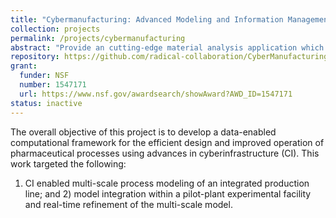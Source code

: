 ```yaml
---
title: "Cybermanufacturing: Advanced Modeling and Information Management in Pharmaceutical Manufacturing."
collection: projects
permalink: /projects/cybermanufacturing
abstract: "Provide an cutting-edge material analysis application which uses machine learning (ML) algorithms leveraging HPC to process data gathered from handheld infrared sensors"
repository: https://github.com/radical-collaboration/CyberManufacturing
grant:
  funder: NSF
  number: 1547171
  url: https://www.nsf.gov/awardsearch/showAward?AWD_ID=1547171
status: inactive
---
```


The overall objective of this project is to develop a data-enabled computational 
framework for the efficient design and improved operation of pharmaceutical 
processes using advances in cyberinfrastructure (CI). This work targeted the following: 
1) CI enabled multi-scale process modeling of an integrated production 
line; and 2) model integration within a pilot-plant experimental facility and 
real-time refinement of the multi-scale model.
